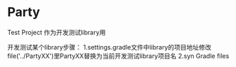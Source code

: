 # Party
Test Project
作为开发测试library用

开发测试某个library步骤：
    1.settings.gradle文件中library的项目地址修改 file('../PartyXX')里PartyXX替换为当前开发测试library项目名
    2.syn Gradle files
